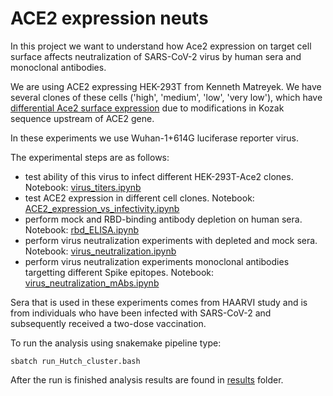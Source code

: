 # ACE2 expression neuts

In this project we want to understand how Ace2 expression on target cell surface affects neutralization of SARS-CoV-2 virus by human sera and monoclonal antibodies.

We are using ACE2 expressing HEK-293T from Kenneth Matreyek. We have several clones of these cells ('high', 'medium', 'low', 'very low'), which have [differential Ace2 surface expression](https://journals.plos.org/plospathogens/article?id=10.1371/journal.ppat.1009715) due to modifications in Kozak sequence upstream of ACE2 gene.

In these experiments we use Wuhan-1+614G luciferase reporter virus.

The experimental steps are as follows:
- test ability of this virus to infect different HEK-293T-Ace2 clones. Notebook: [virus_titers.ipynb](virus_titers.ipynb)
- test ACE2 expression in different cell clones. Notebook: [ACE2_expression_vs_infectivity.ipynb](ACE2_expression_vs_infectivity.ipynb)
- perform mock and RBD-binding antibody depletion on human sera. Notebook: [rbd_ELISA.ipynb](rbd_ELISA.ipynb)
- perform virus neutralization experiments with depleted and mock sera. Notebook: [virus_neutralization.ipynb](virus_neutralization.ipynb)
- perform virus neutralization experiments monoclonal antibodies targetting different Spike epitopes. Notebook: [virus_neutralization_mAbs.ipynb](virus_neutralization_mAbs.ipynb)


Sera that is used in these experiments comes from HAARVI study and is from individuals who have been infected with SARS-CoV-2 and subsequently received a two-dose vaccination.

To run the analysis using snakemake pipeline type:

```
sbatch run_Hutch_cluster.bash
```

After the run is finished analysis results are found in [results](./results) folder.
